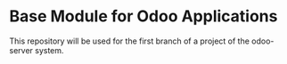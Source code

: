 # Base Module for Odoo Applications

This repository will be used for the first branch of a project of the odoo-server system.